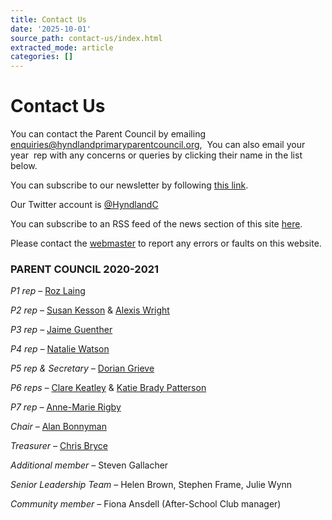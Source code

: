 ```yaml
---
title: Contact Us
date: '2025-10-01'
source_path: contact-us/index.html
extracted_mode: article
categories: []
---
```

# Contact Us

You can contact the Parent Council by emailing&nbsp; [enquiries@hyndlandprimaryparentcouncil.org](enquiries@hyndlandprimaryparentcouncil.org),&nbsp; You can also email your year&nbsp; rep with any concerns or queries by clicking their name in the list below.

You can subscribe to our newsletter by following [this link](newsletter-subscription/).

Our Twitter account is [@HyndlandC](https://twitter.com/HyndlandC/)

You can subscribe to an RSS feed of the news section of this site [here](feed/).

Please contact the&nbsp;[webmaster](mailto:hspcwebmaster@gmail.com) to report any errors or faults on this website.

### PARENT COUNCIL 2020-2021

_P1 rep&nbsp;_– [Roz Laing](mailto:roz@hyndlandprimaryparentcouncil.org)

_P2 rep_&nbsp;– [Susan Kesson](mailto:susan@hyndlandprimaryparentcouncil.org) &&nbsp;[Alexis Wright](mailto:alexis@hyndlandprimaryparentcouncil.org)

_P3 rep –_ [Jaime Guenther](mailto:jaime@hyndlandprimaryparentcouncil.org)

_P4 rep –_ [Natalie Watson](mailto:natalie@hyndlandprimaryparentcouncil.org)

_P5 rep & Secretary –_ [Dorian Grieve](mailto:dorian@hyndlandprimaryparentcouncil.org)

_P6 reps –_ [Clare Keatley](mailto:clare@hyndlandprimaryparentcouncil.org)&nbsp;& [Katie Brady Patterson](mailto:katie@hyndlandprimaryparentcouncil.org)

_P7 rep –&nbsp;_[Anne-Marie Rigby](mailto:annie@hyndlandprimaryparentcouncil.org)

_Chair –_ [Alan Bonnyman](mailto:alan@hyndlandprimaryparentcouncil.org)

_Treasurer –_ [Chris Bryce](mailto:chris@@hyndlandprimaryparentcouncil.org)

_Additional member –_ Steven Gallacher

_Senior Leadership Team –_ Helen Brown, Stephen Frame, Julie Wynn

_Community member –_ Fiona Ansdell (After-School Club manager)

